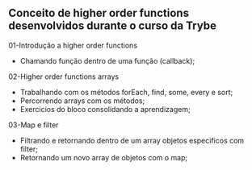 <h2> Conceito de higher order functions desenvolvidos durante o curso da Trybe </h2>

01-Introdução a higher order functions
 - Chamando função dentro de uma função (callback);

02-Higher order functions arrays
 - Trabalhando com os métodos forEach, find, some, every e sort;
 - Percorrendo arrays com os métodos;
 - Exercicios do bloco consolidando a aprendizagem;
 
03-Map e filter
 - Filtrando e retornando dentro de um array objetos especificos com filter;
 - Retornando um novo array de objetos com o map;

